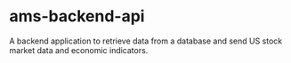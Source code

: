 # ams-backend-api
A backend application to retrieve data from a database and send US stock market data and economic indicators.
